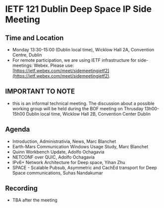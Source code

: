 # IETF 121 Dublin Deep Space IP Side Meeting

## Time and Location
- Monday 13:30-15:00 (Dublin local time), 	Wicklow Hall 2A, Convention Centre, Dublin
- For remote participation, we are using IETF infrastructure for side-meetings: Webex. Please use: [https://ietf.webex.com/meet/sidemeetingietf2](https://ietf.webex.com/meet/sidemeetingietf2).

## IMPORTANT TO NOTE
- this is an informal technical meeting. The discussion about a possible working group will be held during the BOF meeting on Thrusday 13h00-15h00 Dublin local time, Wicklow Hall 2B, Convention Center Dublin

## Agenda
- Introduction, Administrativia, News, Marc Blanchet
- Earth-Mars Communication Windows Usage Study, Marc Blanchet
- Quinn Workbench Update, Adolfo Ochagavia
- NETCONF over QUIC, Adolfo Ochagavia
- IPv6+ Network Architecture for Deep space, Yihan Zhu
- SPACE - Scalable Pubsub, Asymmetric and CachEd transport for Deep Space communications, Suhas Nandakumar

## Recording
- TBA after the meeting



